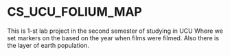 # CS_UCU_FOLIUM_MAP
This is 1-st lab project in the second semester of studying in UCU
Where we set markers on the based on the year when films were filmed.
Also there is the layer of earth population.
